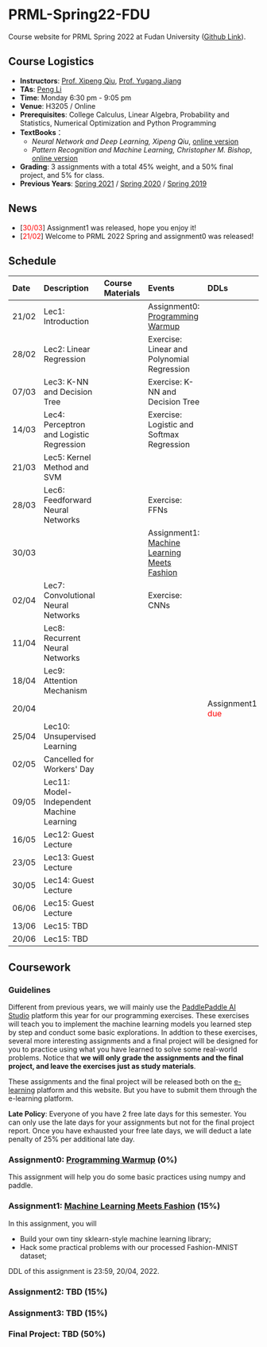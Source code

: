 # PRML-Spring22-FDU

Course website for PRML Spring 2022 at Fudan University ([Github Link](https://github.com/dasepli/PRML-Spring22-FDU)).

## Course Logistics
- **Instructors**: [Prof. Xipeng Qiu](https://xpqiu.github.io/index.html), [Prof. Yugang Jiang](http://www.yugangjiang.info/bioChn.html)
- **TAs**: <a href="mailto:lip21@m.fudan.edu.cn">Peng Li</a>
- **Time**: Monday 6:30 pm - 9:05 pm
- **Venue**: H3205 / Online
- **Prerequisites**: College Calculus, Linear Algebra, Probability and Statistics, Numerical Optimization and Python Programming
- **TextBooks**：
	- *Neural Network and Deep Learning, Xipeng Qiu*, [online version](https://nndl.github.io/)
	- *Pattern Recognition and Machine Learning, Christopher M. Bishop*, [online version](https://www.microsoft.com/en-us/research/uploads/prod/2006/01/Bishop-Pattern-Recognition-and-Machine-Learning-2006.pdf)
- **Grading**: 3 assignments with a total 45% weight, and a 50% final project, and 5% for class.
- **Previous Years**: [Spring 2021](https://toscode.gitee.com/fnlp/prml-21-spring) / [Spring 2020](https://github.com/xuyige/PRML-Spring20-FDU) / [Spring 2019](https://github.com/FDUCSLG/PRML-2019Spring-FDU)

## News
<ul>  
<li>[<font color="red">30/03</font>] Assignment1 was released, hope you enjoy it! </li>
<li>[<font color="red">21/02</font>] Welcome to PRML 2022 Spring and assignment0 was released! </li>
</ul>

## Schedule

|Date| Description | Course Materials | Events | DDLs |
| :-- | :-- | :-- | :-- | :-- |
|21/02 |Lec1: Introduction  | | Assignment0: [Programming Warmup](./assignment0) | |
|28/02 |Lec2: Linear Regression  | |Exercise: Linear and Polynomial Regression  | |
|07/03 |Lec3: K-NN and Decision Tree | |Exercise: K-NN and Decision Tree  | |
|14/03 |Lec4: Perceptron and Logistic Regression  | |Exercise: Logistic and Softmax Regression  | |
|21/03 |Lec5: Kernel Method and SVM | |  | |
|28/03 |Lec6: Feedforward Neural Networks | | Exercise: FFNs | |
|30/03 | | | Assignment1: [Machine Learning Meets Fashion](./assignment1) | |
|02/04 |Lec7: Convolutional Neural Networks | |Exercise: CNNs  | |
|11/04 |Lec8: Recurrent Neural Networks  | |  | |
|18/04 |Lec9: Attention Mechanism | |  | |
|20/04 | | |  |Assignment1 <font color="red">due</font> |
|25/04 |Lec10: Unsupervised Learning | |  | |
|02/05 |Cancelled for Workers' Day | |  | |
|09/05 |Lec11: Model-Independent Machine Learning  | |  | |
|16/05 |Lec12: Guest Lecture| |  | |
|23/05 |Lec13: Guest Lecture| |  | |
|30/05 |Lec14: Guest Lecture| |  | |
|06/06 |Lec15: Guest Lecture| |  | |
|13/06 |Lec15: TBD | |  | |
|20/06 |Lec15: TBD | |  | |

## Coursework
### Guidelines
Different from previous years, we will mainly use the [PaddlePaddle AI Studio](https://aistudio.baidu.com/aistudio/index) platform this year for our programming exercises. These exercises will teach you to implement the machine learning models you learned step by step and conduct some basic explorations. In addtion to these exercises, several more interesting assignments and a final project will be designed for you to practice using what you have learned to solve some real-world problems. Notice that **we will only grade the assignments and the final project, and leave the exercises just as study materials**. 

These assignments and the final project will be released both on the [e-learning](https://elearning.fudan.edu.cn/) platform and this website. But you have to submit them through the e-learning platform. 

**Late Policy**: Everyone of you have 2 free late days for this semester. You can only use the late days for your assignments but not for the final project report. Once you have exhausted your free late days, we will deduct a late penalty of 25% per additional late day.


### Assignment0: [Programming Warmup](./assignment0) (0%)
This assignment will help you do some basic practices using numpy and paddle.

### Assignment1: [Machine Learning Meets Fashion](./assignment0) (15%)
In this assignment, you will
- Build your own tiny sklearn-style machine learning library;
- Hack some practical problems with our processed Fashion-MNIST dataset;

DDL of this assignment is 23:59, 20/04, 2022.

### Assignment2: TBD (15%)

### Assignment3: TBD (15%)

### Final Project: TBD (50%)
